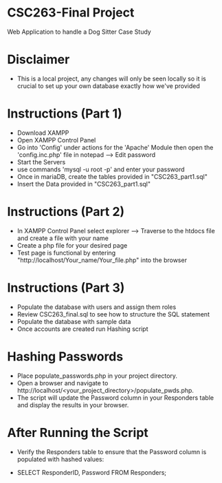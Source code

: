 # CSC263-Final Project
 Web Application to handle a Dog Sitter Case Study

 # Disclaimer
- This is a local project, any changes will only be seen locally so it is crucial to set up your own database exactly how we've provided

# Instructions (Part 1)
- Download XAMPP
- Open XAMPP Control Panel
- Go into 'Config' under actions for the 'Apache' Module then open the 'config.inc.php' file in notepad --> Edit password
- Start the Servers
- use commands 'mysql -u root -p' and enter your password
- Once in mariaDB, create the tables provided in "CSC263_part1.sql" 
- Insert the Data provided in "CSC263_part1.sql"

# Instructions (Part 2)
- In XAMPP Control Panel select explorer --> Traverse to the htdocs file and create a file with your name
- Create a php file for your desired page
- Test page is functional by entering "http://localhost/Your_name/Your_file.php" into the browser

# Instructions (Part 3)
- Populate the database with users and assign them roles
- Review CSC263_final.sql to see how to structure the SQL statement
- Populate the database with sample data
- Once accounts are created run Hashing script

# Hashing Passwords

- Place populate_passwords.php in your project directory.
- Open a browser and navigate to http://localhost/<your_project_directory>/populate_pwds.php.
- The script will update the Password column in your Responders table and display the results in your browser.

# After Running the Script

- Verify the Responders table to ensure that the Password column is populated with hashed values:

- SELECT ResponderID, Password FROM Responders;

